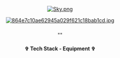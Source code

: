 <div align="center"> 

[![Sky.png](https://i.postimg.cc/KYKpkHs7/Sky.png)](https://postimg.cc/WDvwxXVt)


[![864e7c10ae62945a029f621c18bab1cd.jpg](https://i.postimg.cc/VN6Q7gZ5/864e7c10ae62945a029f621c18bab1cd.jpg)](https://postimg.cc/68DmqrXN)




<h3 align="center">  </h3>
<p align="center"> "" </p>
<p align="center">  </p>








<h4 align="center"> ✞ Tech Stack - Equipment ✞ </h4>
<p align="center">
  <a href="https://skillicons.dev%22%3E/
    <img src="https://skillicons.dev/icons?i=discord,unity,godot&perline=14" />

  </a>
</p>
</div>
